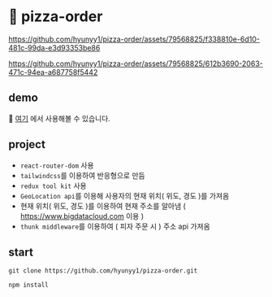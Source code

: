 # 🍕 pizza-order

https://github.com/hyunyy1/pizza-order/assets/79568825/f338810e-6d10-481c-99da-e3d93353be86


https://github.com/hyunyy1/pizza-order/assets/79568825/612b3690-2063-471c-94ea-a687758f5442



## demo
🌟 [여기](https://pizza-order-hyunseo.netlify.app/) 에서 사용해볼 수 있습니다.

## project
- `react-router-dom` 사용
- `tailwindcss`를 이용하여 반응형으로 만듬
- `redux tool kit` 사용
- `GeoLocation api`를 이용해 사용자의 현재 위치( 위도, 경도 )를 가져옴
- 현재 위치( 위도, 경도 )를 이용하여 현재 주소를 알아냄 ( https://www.bigdatacloud.com 이용 )
- `thunk middleware`를 이용하여 ( 피자 주문 시 ) 주소 api 가져옴

## start
```
git clone https://github.com/hyunyy1/pizza-order.git

npm install
```
